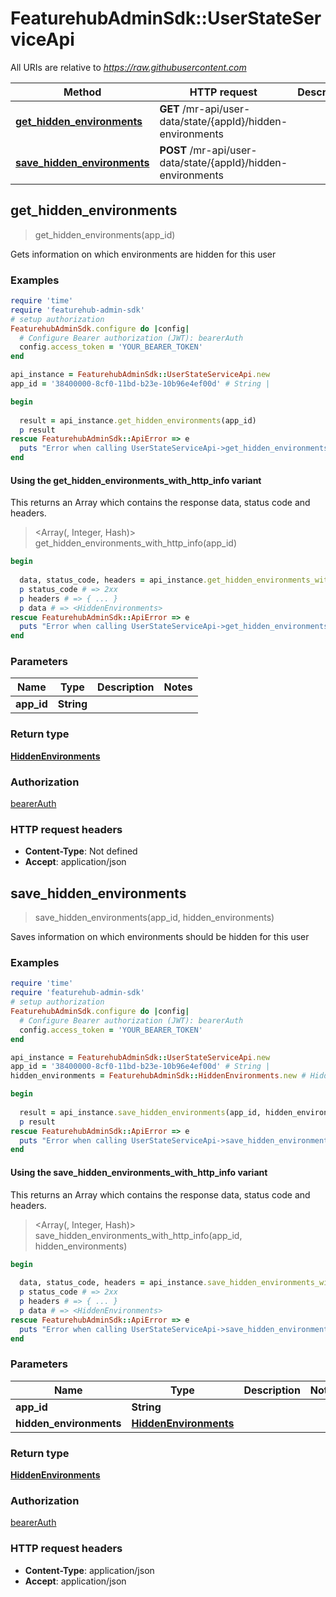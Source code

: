 # FeaturehubAdminSdk::UserStateServiceApi

All URIs are relative to *https://raw.githubusercontent.com*

| Method | HTTP request | Description |
| ------ | ------------ | ----------- |
| [**get_hidden_environments**](UserStateServiceApi.md#get_hidden_environments) | **GET** /mr-api/user-data/state/{appId}/hidden-environments |  |
| [**save_hidden_environments**](UserStateServiceApi.md#save_hidden_environments) | **POST** /mr-api/user-data/state/{appId}/hidden-environments |  |


## get_hidden_environments

> <HiddenEnvironments> get_hidden_environments(app_id)



Gets information on which environments are hidden for this user

### Examples

```ruby
require 'time'
require 'featurehub-admin-sdk'
# setup authorization
FeaturehubAdminSdk.configure do |config|
  # Configure Bearer authorization (JWT): bearerAuth
  config.access_token = 'YOUR_BEARER_TOKEN'
end

api_instance = FeaturehubAdminSdk::UserStateServiceApi.new
app_id = '38400000-8cf0-11bd-b23e-10b96e4ef00d' # String | 

begin
  
  result = api_instance.get_hidden_environments(app_id)
  p result
rescue FeaturehubAdminSdk::ApiError => e
  puts "Error when calling UserStateServiceApi->get_hidden_environments: #{e}"
end
```

#### Using the get_hidden_environments_with_http_info variant

This returns an Array which contains the response data, status code and headers.

> <Array(<HiddenEnvironments>, Integer, Hash)> get_hidden_environments_with_http_info(app_id)

```ruby
begin
  
  data, status_code, headers = api_instance.get_hidden_environments_with_http_info(app_id)
  p status_code # => 2xx
  p headers # => { ... }
  p data # => <HiddenEnvironments>
rescue FeaturehubAdminSdk::ApiError => e
  puts "Error when calling UserStateServiceApi->get_hidden_environments_with_http_info: #{e}"
end
```

### Parameters

| Name | Type | Description | Notes |
| ---- | ---- | ----------- | ----- |
| **app_id** | **String** |  |  |

### Return type

[**HiddenEnvironments**](HiddenEnvironments.md)

### Authorization

[bearerAuth](../README.md#bearerAuth)

### HTTP request headers

- **Content-Type**: Not defined
- **Accept**: application/json


## save_hidden_environments

> <HiddenEnvironments> save_hidden_environments(app_id, hidden_environments)



Saves information on which environments should be hidden for this user

### Examples

```ruby
require 'time'
require 'featurehub-admin-sdk'
# setup authorization
FeaturehubAdminSdk.configure do |config|
  # Configure Bearer authorization (JWT): bearerAuth
  config.access_token = 'YOUR_BEARER_TOKEN'
end

api_instance = FeaturehubAdminSdk::UserStateServiceApi.new
app_id = '38400000-8cf0-11bd-b23e-10b96e4ef00d' # String | 
hidden_environments = FeaturehubAdminSdk::HiddenEnvironments.new # HiddenEnvironments | 

begin
  
  result = api_instance.save_hidden_environments(app_id, hidden_environments)
  p result
rescue FeaturehubAdminSdk::ApiError => e
  puts "Error when calling UserStateServiceApi->save_hidden_environments: #{e}"
end
```

#### Using the save_hidden_environments_with_http_info variant

This returns an Array which contains the response data, status code and headers.

> <Array(<HiddenEnvironments>, Integer, Hash)> save_hidden_environments_with_http_info(app_id, hidden_environments)

```ruby
begin
  
  data, status_code, headers = api_instance.save_hidden_environments_with_http_info(app_id, hidden_environments)
  p status_code # => 2xx
  p headers # => { ... }
  p data # => <HiddenEnvironments>
rescue FeaturehubAdminSdk::ApiError => e
  puts "Error when calling UserStateServiceApi->save_hidden_environments_with_http_info: #{e}"
end
```

### Parameters

| Name | Type | Description | Notes |
| ---- | ---- | ----------- | ----- |
| **app_id** | **String** |  |  |
| **hidden_environments** | [**HiddenEnvironments**](HiddenEnvironments.md) |  |  |

### Return type

[**HiddenEnvironments**](HiddenEnvironments.md)

### Authorization

[bearerAuth](../README.md#bearerAuth)

### HTTP request headers

- **Content-Type**: application/json
- **Accept**: application/json

